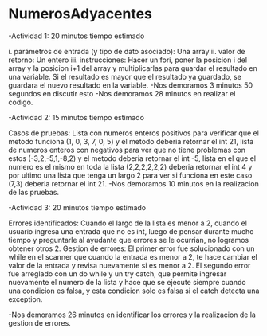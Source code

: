 # NumerosAdyacentes

-Actividad 1:
20 minutos tiempo estimado 

i. parámetros de entrada (y tipo de dato asociado): Una array 
ii. valor de retorno: Un entero
iii. instrucciones: Hacer un fori, poner la posicion i del array y la posicion i+1 del array  y multiplicarlas para guardar el resultado en una variable. Si el resultado es mayor que el resultado ya guardado, se guardara el nuevo resultado en la variable.
-Nos demoramos 3 minutos 50 segundos en discutir esto
-Nos demoramos 28 minutos en realizar el codigo.

-Actividad 2:
15 minutos tiempo estimado

Casos de pruebas: Lista con numeros enteros positivos para verificar que el metodo funciona (1, 0, 3, 7, 0, 5) y el metodo deberia retornar el int 21, lista de numeros enteros con negativos para ver que no tiene problemas con estos (-3,2,-5,1,-8,2) y el metodo deberia retornar el int -5, lista en el que el numero es el mismo en toda la lista (2,2,2,2,2,2) deberia retornar el int 4 y por ultimo una lista que tenga un largo 2 para ver si funciona en este caso (7,3) deberia retornar el int 21.
-Nos demoramos 10 minutos en la realizacion de las pruebas.

-Actividad 3:
20 minutos tiempo estimado

Errores identificados: Cuando el largo de la lista es menor a 2, cuando el usuario ingresa una entrada que no es int, luego de pensar durante mucho tiempo y preguntarle al ayudante que errores se le ocurrian, no logramos obtener otros 2.
Gestion de errores: El primer error fue solucionado con un while en el scanner que cuando la entrada es menor a 2, te hace cambiar el valor de la entrada y revisa nuevamente si es menor a 2. El segundo error fue arreglado con un do while y un try catch, que permite ingresar nuevamente el numero de la lista y hace que se ejecute siempre cuando una condicion es falsa, y esta condicion solo es falsa si el catch detecta una exception.

-Nos demoramos 26 minutos en identificar los errores y la realizacion de la gestion de errores.
